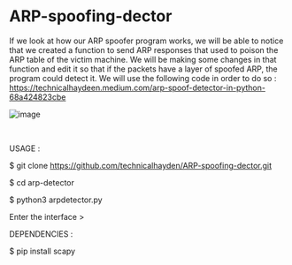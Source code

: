 # ARP-spoofing-dector
If we look at how our ARP spoofer program works, we will be able to notice that we created a function to send ARP responses that used to poison the ARP table of the victim machine. We will be making some changes in that function and edit it so that if the packets have a layer of spoofed ARP, the program could detect it. We will use the following code in order to do so :
https://technicalhaydeen.medium.com/arp-spoof-detector-in-python-68a424823cbe
<bR>
  
  
  ![image](https://user-images.githubusercontent.com/67865621/182820483-4f586d61-67a2-4b70-bdb4-33d5ba5c74a5.png)

  
  
<br>


USAGE :

$ git clone https://github.com/technicalhayden/ARP-spoofing-dector.git

$ cd arp-detector

$ python3 arpdetector.py

Enter the interface >



DEPENDENCIES :

$ pip install scapy
